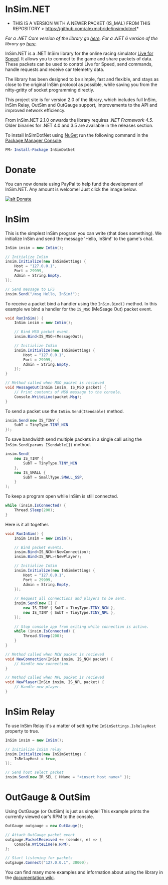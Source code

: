 InSim.NET
=========

* THIS IS A VERSION WITH A NEWER PACKET (IS_MAL) FROM THIS REPOSITORY > https://github.com/alexmcbride/insimdotnet*

*For a .NET Core version of the library go [here](https://github.com/alexmcbride/insimdotnet/tree/core).*
*For a .NET 6 version of the library go [here](https://github.com/alexmcbride/insimdotnet/tree/net6).*


InSim.NET is a .NET InSim library for the online racing simulator [Live for Speed](http://www.lfs.net/). It allows you to connect to the game and share packets of data. These packets can be used to control Live for Speed, send commands, handle requests and receive car telemetry data. 

The library has been designed to be simple, fast and flexible, and stays as close to the original InSim protocol as possible, while saving you from the nitty-gritty of socket programming directly. 

This project site is for version 2.0 of the library, which includes full InSim, InSim Relay, OutSim and OutGauge support, improvements to the API and improved network efficiency.

From InSim.NET 2.1.0 onwards the library requires *.NET Framework 4.5*. Older binaries for .NET 4.0 and 3.5 are available in the releases section.

To install InSimDotNet using [NuGet](http://nuget.org/) run the following command in the [Package Manager Console](http://docs.nuget.org/docs/start-here/using-the-package-manager-console).

```powershell
PM> Install-Package InSimDotNet
```

Donate
======

You can now donate using PayPal to help fund the development of InSim.NET. Any amount is welcome! Just click the image below.

[![alt Donate](https://www.paypalobjects.com/en_US/GB/i/btn/btn_donateCC_LG.gif)](https://www.paypal.com/cgi-bin/webscr?cmd=_donations&business=xandermcbride%40gmail%2ecom&lc=GB&item_name=The%20Alex%20McBride%20Philanthropic%20Fund&currency_code=GBP&bn=PP%2dDonationsBF%3abtn_donateCC_LG%2egif%3aNonHosted)

InSim
=====

This is  the simplest InSim program you can write (that does something). We initialize InSim and send the message 'Hello, InSim!' to the game's chat.

```csharp
InSim insim = new InSim();

// Initialize InSim
insim.Initialize(new InSimSettings {
    Host = "127.0.0.1",
    Port = 29999,
    Admin = String.Empty,
});

// Send message to LFS
insim.Send("/msg Hello, InSim!");
```

To receive a packet bind a handler using the `InSim.Bind()` method. In this example we bind a handler for the `IS_MSO` (MeSsage Out) packet event.

```csharp
void RunInSim() {
    InSim insim = new InSim();

    // Bind MSO packet event.
    insim.Bind<IS_MSO>(MessageOut);

    // Initialize InSim
    insim.Initialize(new InSimSettings {
        Host = "127.0.0.1",
        Port = 29999,
        Admin = String.Empty,
    });
}

// Method called when MSO packet is recieved
void MessageOut(InSim insim, IS_MSO packet) {
    // Print contents of MSO message to the console.
    Console.WriteLine(packet.Msg);
}
```

To send a packet use the `InSim.Send(ISendable)` method.

```csharp
insim.Send(new IS_TINY {
    SubT = TinyType.TINY_NCN
});
```

To save bandwidth send multiple packets in a single call using the `InSim.Send(params ISendable[])` method.

```csharp
insim.Send(
    new IS_TINY {
        SubT = TinyType.TINY_NCN
    },
    new IS_SMALL {
        SubT = SmallType.SMALL_SSP,
    }
);
```

To keep a program open while InSim is still connected.

```csharp
while (insim.IsConnected) {
    Thread.Sleep(200);
}
```

Here is it all together.

```csharp
void RunInSim() {
    InSim insim = new InSim();

    // Bind packet events.
    insim.Bind<IS_NCN>(NewConnection);
    insim.Bind<IS_NPL>(NewPlayer);

    // Initialize InSim
    insim.Initialize(new InSimSettings {
        Host = "127.0.0.1",
        Port = 29999,
        Admin = String.Empty,
    });
    
    // Request all connections and players to be sent.
    insim.Send(new [] {
        new IS_TINY { SubT = TinyType.TINY_NCN },
        new IS_TINY { SubT = TinyType.TINY_NPL },
    });
    
    // Stop console app from exiting while connection is active.
    while (insim.IsConnected) {
        Thread.Sleep(200);
    }
}

// Method called when NCN packet is recieved
void NewConnection(InSim insim, IS_NCN packet) {
    // Handle new connection.
}

// Method called when NPL packet is recieved
void NewPlayer(InSim insim, IS_NPL packet) {
    // Handle new player.
}
```

InSim Relay
===========

To use InSim Relay it's a matter of setting the `InSimSettings.IsRelayHost` property to true.

```csharp
InSim insim = new InSim();

// Initialize InSim relay
insim.Initialize(new InSimSettings {
    IsRelayHost = true,
});

// Send host select packet
insim.Send(new IR_SEL { HName = "<insert host name>" });
```

OutGauge & OutSim
=================

Using OutGauge (or OutSim) is just as simple! This example prints the currently viewed car's RPM to the console.

```csharp
OutGauge outgauge = new OutGauge();

// Attach OutGauge packet event
outgauge.PacketReceived += (sender, e) => {
    Console.WriteLine(e.RPM);
};

// Start listening for packets
outgauge.Connect("127.0.0.1", 30000);
```

You can find many more examples and information about using the library in the [documentation wiki](https://github.com/alexmcbride/insimdotnet/wiki).
